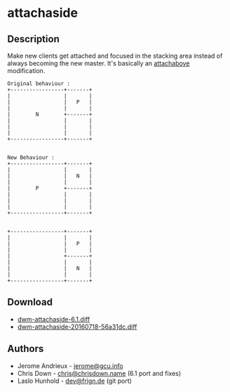 attachaside
===========

Description
-----------

Make new clients get attached and focused in the stacking
area instead of always becoming the new master. It's basically an
[attachabove](../attachabove/) modification.

	Original behaviour :
	+-----------------+-------+
	|                 |       |
	|                 |   P   |
	|                 |       |
	|        N        +-------+
	|                 |       |
	|                 |       |
	|                 |       |
	+-----------------+-------+


	New Behaviour :
	+-----------------+-------+
	|                 |       |
	|                 |   N   |
	|                 |       |
	|        P        +-------+
	|                 |       |
	|                 |       |
	|                 |       |
	+-----------------+-------+


	+-----------------+-------+
	|                 |       |
	|                 |   P   |
	|                 |       |
	|                 +-------+
	|                 |       |
	|                 |   N   |
	|                 |       |
	+-----------------+-------+

Download
--------

* [dwm-attachaside-6.1.diff](dwm-attachaside-6.1.diff)
* [dwm-attachaside-20160718-56a31dc.diff](dwm-attachaside-20160718-56a31dc.diff)

Authors
-------

* Jerome Andrieux - <jerome@gcu.info>
* Chris Down - <chris@chrisdown.name> (6.1 port and fixes)
* Laslo Hunhold - <dev@frign.de> (git port)
